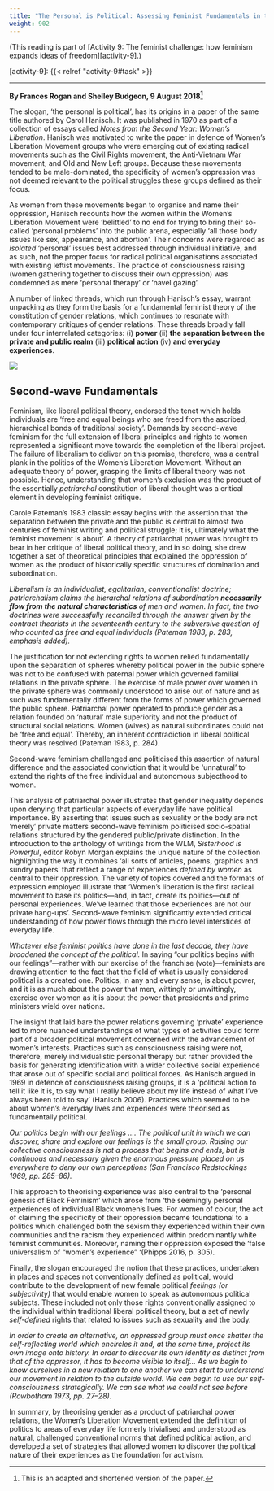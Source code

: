 ```yaml
---
title: "The Personal is Political: Assessing Feminist Fundamentals in the Digital Age"
weight: 902
---
```


(This reading is part of [Activity 9: The feminist challenge: how feminism expands ideas of freedom][activity-9].)

[activity-9]: {{< relref "activity-9#task" >}}

----

**By Frances Rogan and Shelley Budgeon, 9 August 2018[^1]**

[^1]: This is an adapted and shortened version of the paper.

The slogan, ‘the personal is political’, has its origins in a paper of the same
title authored by Carol Hanisch. It was published in 1970 as part of a
collection of essays called *Notes from the Second Year: Women’s Liberation*.
Hanisch was motivated to write the paper in defence of Women’s Liberation
Movement groups who were emerging out of existing radical movements such as the
Civil Rights movement, the Anti-Vietnam War movement, and Old and New Left
groups. Because these movements tended to be male-dominated, the specificity of
women’s oppression was not deemed relevant to the political struggles these
groups defined as their focus.

As women from these movements began to organise and name their oppression,
Hanisch recounts how the women within the Women’s Liberation Movement were
‘belittled’ to no end for trying to bring their so-called ‘personal problems’
into the public arena, especially ‘all those body issues like sex, appearance,
and abortion’. Their concerns were regarded as *isolated* ‘personal’ issues best
addressed through individual initiative, and as such, not the proper focus for
radical political organisations associated with existing leftist movements. The
practice of consciousness raising (women gathering together to discuss their
own oppression) was condemned as mere ‘personal therapy’ or ‘navel gazing’.

A number of linked threads, which run through Hanisch’s essay, warrant
unpacking as they form the basis for a fundamental feminist theory of the
constitution of gender relations, which continues to resonate with contemporary
critiques of gender relations. These threads broadly fall under four
interrelated categories: (i) **power** (ii) **the separation between the private and
public realm** (iii) **political action** (iv) **and everyday experiences**.

![](/images/banner-with-seven-demands.jpg)

<!-- Image source: https://sites.tufts.edu/fletchergender/2016/11/02/international-feminist-politics-and-activism-when-the-personal-is-political-is-international/ -->

## Second-wave Fundamentals

Feminism, like liberal political theory, endorsed the tenet which holds
individuals are ‘free and equal beings who are freed from the ascribed,
hierarchical bonds of traditional society’. Demands by second-wave feminism for
the full extension of liberal principles and rights to women represented a
significant move towards the completion of the liberal project. The failure of
liberalism to deliver on this promise, therefore, was a central plank in the
politics of the Women’s Liberation Movement. Without an adequate theory of
power, grasping the limits of liberal theory was not possible. Hence,
understanding that women’s exclusion was the product of the essentially
*patriarchal* constitution of liberal thought was a critical element in
developing feminist critique.

Carole Pateman’s 1983 classic essay begins with the assertion that ‘the
separation between the private and the public is central to almost two
centuries of feminist writing and political struggle; it is, ultimately what
the feminist movement is about’. A theory of patriarchal power was brought to
bear in her critique of liberal political theory, and in so doing, she drew
together a set of theoretical principles that explained the oppression of women
as the product of historically specific structures of domination and
subordination.

*Liberalism is an individualist, egalitarian, conventionalist doctrine;
patriarchalism claims the hierarchal relations of subordination **necessarily
flow from the natural characteristics** of men and women. In fact, the two
doctrines were successfully reconciled through the answer given by the contract
theorists in the seventeenth century to the subversive question of who counted
as free and equal individuals (Pateman 1983, p. 283, emphasis added).*

The justification for not extending rights to women relied fundamentally upon
the separation of spheres whereby political power in the public sphere was not
to be confused with paternal power which governed familial relations in the
private sphere. The exercise of male power over women in the private sphere was
commonly understood to arise out of nature and as such was fundamentally
different from the forms of power which governed the public sphere. Patriarchal
power operated to produce gender as a relation founded on ‘natural’ male
superiority and not the product of structural social relations. Women (wives)
as natural subordinates could not be ‘free and equal’. Thereby, an inherent
contradiction in liberal political theory was resolved (Pateman 1983, p. 284).

Second-wave feminism challenged and politicised this assertion of natural
difference and the associated conviction that it would be ‘unnatural’ to extend
the rights of the free individual and autonomous subjecthood to women.

This analysis of patriarchal power illustrates that gender inequality depends
upon denying that particular aspects of everyday life have political
importance. By asserting that issues such as sexuality or the body are not
‘merely’ private matters second-wave feminism politicised socio-spatial
relations structured by the gendered public/private distinction. In the
introduction to the anthology of writings from the WLM, *Sisterhood is Powerful*,
editor Robyn Morgan explains the unique nature of the collection highlighting
the way it combines ‘all sorts of articles, poems, graphics and sundry papers’
that reflect a range of experiences *defined by women* as central to their
oppression. The variety of topics covered and the formats of expression
employed illustrate that ‘Women’s liberation is the first radical movement to
base its politics—and, in fact, create its politics—out of personal
experiences. We’ve learned that those experiences are not our private
hang-ups’. Second-wave feminism significantly extended critical understanding
of how power flows through the micro level interstices of everyday life.

*Whatever else feminist politics have done in the last decade, they have
broadened the concept of the political.* In saying “our politics begins with our
feelings”—rather with our exercise of the franchise (vote)—feminists are
drawing attention to the fact that the field of what is usually considered
political is a created one. Politics, in any and every sense, is about power,
and it is as much about the power that men, wittingly or unwittingly, exercise
over women as it is about the power that presidents and prime ministers wield
over nations.

The insight that laid bare the power relations governing ‘private’ experience
led to more nuanced understandings of what types of activities could form part
of a broader political movement concerned with the advancement of women’s
interests. Practices such as consciousness raising were not, therefore, merely
individualistic personal therapy but rather provided the basis for generating
identification with a wider collective social experience that arose out of
specific social and political forces. As Hanisch argued in 1969 in defence of
consciousness raising groups, it is a ‘political action to tell it like it is,
to say what I really believe about my life instead of what I’ve always been
told to say’ (Hanisch 2006). Practices which seemed to be about women’s
everyday lives and experiences were theorised as fundamentally political.

*Our politics begin with our feelings …. The political unit in which we can
discover, share and explore our feelings is the small group. Raising our
collective consciousness is not a process that begins and ends, but is
continuous and necessary given the enormous pressure placed on us everywhere to
deny our own perceptions (San Francisco Redstockings 1969, pp. 285–86).*

This approach to theorising experience was also central to the ‘personal
genesis of Black Feminism’ which arose from ‘the seemingly personal experiences
of individual Black women’s lives. For women of colour, the act of claiming the
specificity of their oppression became foundational to a politics which
challenged both the sexism they experienced within their own communities and
the racism they experienced within predominantly white feminist communities.
Moreover, naming their oppression exposed the ‘false universalism of “women’s
experience” ‘(Phipps 2016, p. 305).

Finally, the slogan encouraged the notion that these practices, undertaken in
places and spaces not conventionally defined as political, would contribute to
the development of new female political *feelings (or subjectivity)* that would
enable women to speak as autonomous political subjects. These included not only
those rights conventionally assigned to the individual within traditional
liberal political theory, but a set of newly *self-defined* rights that related
to issues such as sexuality and the body.

*In order to create an alternative, an oppressed group must once shatter the
self-reflecting world which encircles it and, at the same time, project its own
image onto history. In order to discover its own identity as distinct from that
of the oppressor, it has to become visible to itself… As we begin to know
ourselves in a new relation to one another we can start to understand our
movement in relation to the outside world. We can begin to use our
self-consciousness strategically. We can see what we could not see before
(Rowbotham 1973, pp. 27–28).*

In summary, by theorising gender as a product of patriarchal power relations,
the Women’s Liberation Movement extended the definition of politics to areas of
everyday life formerly trivialised and understood as natural, challenged
conventional norms that defined political action, and developed a set of
strategies that allowed women to discover the political nature of their
experiences as the foundation for activism.
